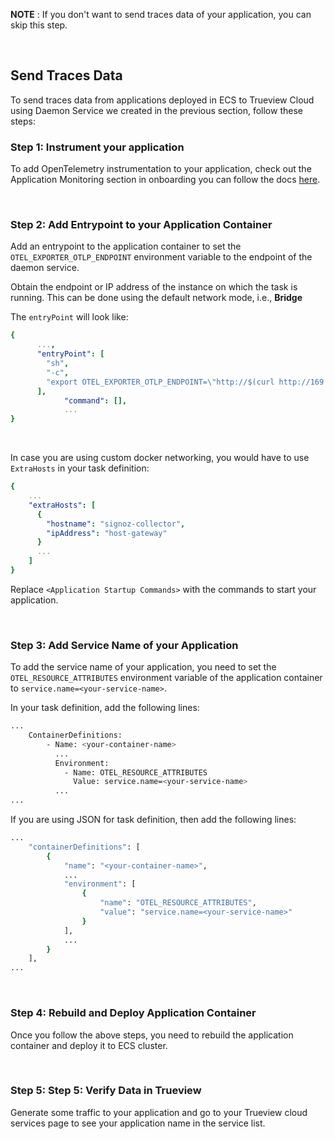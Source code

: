 **NOTE** : If you don't want to send traces data of your application, you can skip this step.

&nbsp;

## Send Traces Data

To send traces data from applications deployed in ECS to Trueview Cloud using Daemon Service we created in the previous section, follow these steps:

### Step 1: Instrument your application
To add OpenTelemetry instrumentation to your application, check out the Application Monitoring section in onboarding you can follow the docs [here](https://signoz.io/docs/instrumentation/).

&nbsp;

### Step 2: Add Entrypoint to your Application Container

Add an entrypoint to the application container to set the `OTEL_EXPORTER_OTLP_ENDPOINT` environment variable to the endpoint of the daemon service. 

Obtain the endpoint or IP address of the instance on which the task is running. This can be done using the default network mode, i.e., **Bridge**

The `entryPoint` will look like:

```yaml
{
      ...,
      "entryPoint": [
        "sh",
        "-c",
        "export OTEL_EXPORTER_OTLP_ENDPOINT=\"http://$(curl http://169.254.169.254/latest/meta-data/local-ipv4):4317\"; <Application Startup Commands>"
      ],
            "command": [],
            ...
}
```

&nbsp;

In case you are using custom docker networking, you would have to use `ExtraHosts` in your task definition:

```yaml
{
    ...
    "extraHosts": [
      {
        "hostname": "signoz-collector",
        "ipAddress": "host-gateway"
      }
      ...
    ]
}
```

Replace `<Application Startup Commands>` with the commands to start your application.

&nbsp;


### Step 3: Add Service Name of your Application

To add the service name of your application, you need to set the `OTEL_RESOURCE_ATTRIBUTES` environment variable of the application container to `service.name=<your-service-name>`.

In your task definition, add the following lines: 

```bash
...
    ContainerDefinitions:
        - Name: <your-container-name>
          ...
          Environment:
            - Name: OTEL_RESOURCE_ATTRIBUTES
              Value: service.name=<your-service-name>
          ...
...
```

If you are using JSON for task definition, then add the following lines:

```bash
...
    "containerDefinitions": [
        {
            "name": "<your-container-name>",
            ...
            "environment": [
                {
                    "name": "OTEL_RESOURCE_ATTRIBUTES",
                    "value": "service.name=<your-service-name>"
                }
            ],
            ...
        }
    ],
...

```

&nbsp;

### Step 4: Rebuild and Deploy Application Container

Once you follow the above steps, you need to rebuild the application container and deploy it to ECS cluster.

&nbsp;

### Step 5: Step 5: Verify Data in Trueview

Generate some traffic to your application and go to your Trueview cloud services page to see your application name in the service list.
